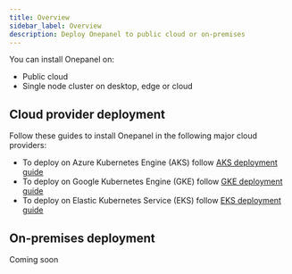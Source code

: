```yaml
---
title: Overview
sidebar_label: Overview
description: Deploy Onepanel to public cloud or on-premises
---
```


You can install Onepanel on:

- Public cloud
- Single node cluster on desktop, edge or cloud

## Cloud provider deployment

Follow these guides to install Onepanel in the following major cloud providers:

- To deploy on Azure Kubernetes Engine (AKS) follow [AKS deployment guide](/docs/deployment/public/aks)
- To deploy on Google Kubernetes Engine (GKE) follow [GKE deployment guide](/docs/deployment/public/gke)
- To deploy on Elastic Kubernetes Service (EKS) follow [EKS deployment guide](/docs/deployment/public/eks)

## On-premises deployment

Coming soon
